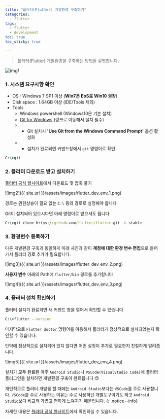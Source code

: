 ```yaml
---
title: "플러터(Flutter) 개발환경 구축하기"
categories:
  - flutter
tags:
  - flutter
  - development
toc: true
toc_sticky: true

---
```



> 플러터(Flutter) 개발환경을 구축하는 방법을 설명합니다.

![img1](https://upload.wikimedia.org/wikipedia/commons/1/17/Google-flutter-logo.png)

### 1. 시스템 요구사항 확인
- OS : Windows 7 SP1 이상 (**Win7은 EoS로 Win10 권장**)
- Disk space : 1.64GB 이상 (IDE/Tools 제외)
- Tools
  * Windows powershell (Windows10은 기본 설치)
  * [Git for Windows](https://git-scm.com/download/win) (링크로 이동해서 설치 필수)
  * * Git 설치시 **'Use Git from the Windows Command Prompt'** 옵션 활성화
  * * 설치가 완료되면 커맨드창에서 `git` 명령어로 확인


```cmd
C:\>git
```


### 2. 플러터 다운로드 받고 설치하기
[플러터 공식 웹사이트](https://docs.flutter.dev/get-started/install/windows)에서 다운로드 및 압축 풀기


![img2]({{ site.url }}/assets/images/flutter_dev_env_1.png)


경로는 권한상승이 필요 없는 `C:\` 등의 경로로 설정해야 합니다

Git이 설치되어 있으시다면 아래 명령어로 받으셔도 됩니다


```cmd
C:\>git clone https://github.com/flutter/flutter.git -b stable
```


### 3. 환경변수 등록하기


다른 개발환경 구축과 동일하게 아래 사진과 같이 **계정에 대한 환경 변수 편집**으로 들어가서 플러터 경로 추가가 필요합니다.


![img3]({{ site.url }}/assets/images/flutter_dev_env_2.png)


**사용자 변수** 아래의 Path에 `flutter/bin` 경로를 추가합니다


![img4]({{ site.url }}/assets/images/flutter_dev_env_3.png)


### 4. 플러터 설치 확인하기

플러터 설치가 완료되면 새 커맨드 창을 열어서 확인할 수 있습니다


```cmd
C:\>flutter --version
```

마지막으로 `Flutter doctor` 명령어를 이용해서 플러터가 정상적으로 설치되었는지 확인할 수 있습니다.


만약에 정상적으로 설치되어 있지 않다면 어떤 설정이 추가로 필요한지 친절하게 알려줍니다.

![img5]({{ site.url }}/assets/images/flutter_dev_env_4.png)


설치가 모두 완료된 이후 `Android Studio`나 `VSCode(VisualStudio Code)`에 플러터 플러그인을 설치하면 개발환경 구축이 완료됩니다 😊


개인적으로 플러터 개발을 할 때에는 `Android Studio`보다는 `VSCode`를 주로 사용합니다. `VSCode`를 주로 사용하는 이유는 주로 사용하던 개발도구이기도 하고 `Android Studio`보다 비교적 가볍고 편하게 느껴지기 때문입니다.
{: .notice--info}


자세한 내용은 [플러터 공식 웹사이트](https://docs.flutter.dev/)에서 확인하실 수 있습니다.
